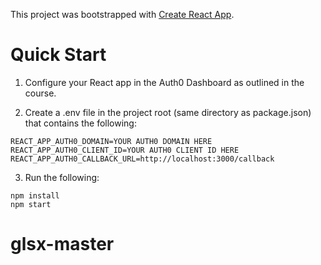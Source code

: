 This project was bootstrapped with [Create React App](https://github.com/facebook/create-react-app).

# Quick Start

1. Configure your React app in the Auth0 Dashboard as outlined in the course.

2. Create a .env file in the project root (same directory as package.json) that contains the following:

```
REACT_APP_AUTH0_DOMAIN=YOUR AUTH0 DOMAIN HERE
REACT_APP_AUTH0_CLIENT_ID=YOUR AUTH0 CLIENT ID HERE
REACT_APP_AUTH0_CALLBACK_URL=http://localhost:3000/callback
```

3. Run the following:

```
npm install
npm start
```
# glsx-master
